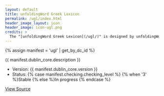 ```yaml
---
layout: default
title: unfoldingWord Greek Lexicon
permalink: /ugl/index.html
header_image_layout: icon
header_image: icon-ugl.png
credits: >
  The "[unfoldingWord Greek Lexicon](/ugl/)" is designed by unfoldingWord and developed by the [Door43 World Missions Community](https://door43.org/). It is made available under a [Creative Commons Attribution-ShareAlike 4.0 International](https://creativecommons.org/licenses/by-sa/4.0/) license.
---
```


{% assign manifest = 'ugl' | get_by_dc_id %}
<p>{{ manifest.dublin_core.description }}</p>

<ul>
 <li>Version: {{ manifest.dublin_core.version }}</li>
 <li>Status: {% case manifest.checking.checking_level %}
{% when '3' %}Stable {% else %}In progress
{% endcase %}</li>
</ul>

<div class="text-center">
 <p>
  <a class="btn btn-dark btn-sm" href="{{ manifest.dublin_core.url }}" title="UGL Version {{ manifest.dublin_core.version }} Source">
   <i class="fa fa-archive"></i> View Source
  </a>
 </p>
</div>
